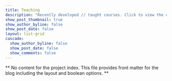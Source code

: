 ```yaml
---
title: Teaching
description: "Recently developed // taught courses. Click to view the course websites."
show_post_thumbnail: true
show_author_byline: false 
show_post_date: false
layout: list-grid 
cascade:    
  show_author_byline: false
  show_post_date: false
  show_comments: false 
---
```


** No content for the project index. This file provides front matter for the blog including the layout and boolean options. **
